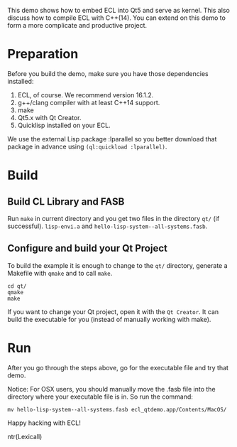 This demo shows how to embed ECL into Qt5 and serve as kernel. This
also discuss how to compile ECL with C++(14). You can extend on this
demo to form a more complicate and productive project.

# Preparation 
Before you build the demo, make sure you have those dependencies installed: 
1. ECL, of course. We recommend version 16.1.2.
2. g++/clang compiler with at least C++14 support.
3. make
4. Qt5.x with Qt Creator.
5. Quicklisp installed on your ECL.

We use the external Lisp package :lparallel so you better download
that package in advance using `(ql:quickload :lparallel)`.

# Build

## Build CL Library and FASB

Run `make` in current directory and you get two files in the directory
`qt/` (if successful). `lisp-envi.a` and
`hello-lisp-system--all-systems.fasb`.

## Configure and build your Qt Project

To build the example it is enough to change to the `qt/` directory,
generate a Makefile with `qmake` and to call `make`.

```shell
cd qt/
qmake
make
```

If you want to change your Qt project, open it with the `Qt
Creator`. It can build the executable for you (instead of manually
working with make).

# Run

After you go through the steps above, go for the executable file and
try that demo.

Notice: For OSX users, you should manually move the .fasb file into
the directory where your executable file is in. So run the command:
```
mv hello-lisp-system--all-systems.fasb ecl_qtdemo.app/Contents/MacOS/
```

Happy hacking with ECL!

ntr(Lexicall)

